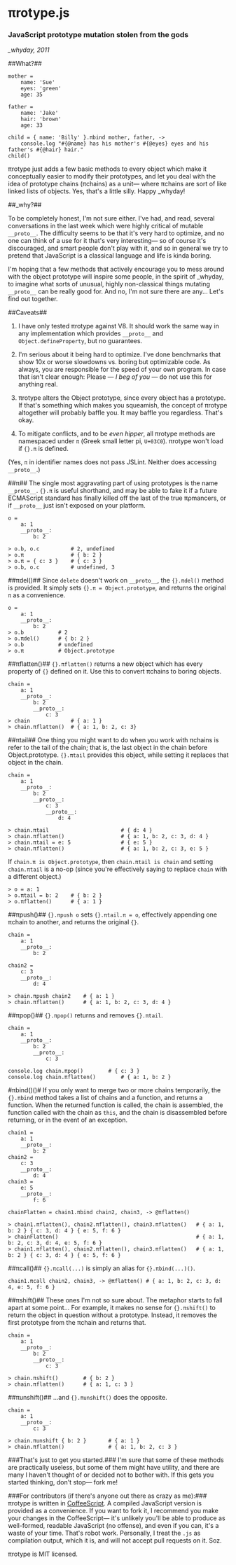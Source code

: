 
# πrotype.js # 
### JavaScript prototype mutation stolen from the gods ###
*_whyday, 2011*



##What?##

	mother = 
		name: 'Sue'
		eyes: 'green'
		age: 35

	father =
		name: 'Jake'
		hair: 'brown'
		age: 33

	child = { name: 'Billy' }.πbind mother, father, -> 
		console.log "#{@name} has his mother's #{@eyes} eyes and his father's #{@hair} hair."
	child()


πrotype just adds a few basic methods to every object which make it conceptually
easier to modify their prototypes, and let you deal with the idea of prototype
chains (πchains) as a unit— where πchains are sort of like linked lists of objects.
Yes, that's a little silly. Happy _whyday!

##_why?##

To be completely honest, I'm not sure either. I've had, and read, several
conversations in the last week which were highly critical of mutable `__proto__`.
The difficulty seems to be that it's very hard to optimize, and no one can think
of a use for it that's very interesting— so of course it's discouraged, and smart
people don't play with it, and so in general we try to pretend that JavaScript
is a classical language and life is kinda boring.

I'm hoping that a few methods that actively encourage you to mess around with
the object prototype will inspire some people, in the spirit of _whyday, to
imagine what sorts of unusual, highly non-classical things mutating `__proto__`
can be really good for. And no, I'm not sure there are any... Let's find out 
together.

##Caveats##

1. I have only tested πrotype against V8. It should work the same way in any
implementation which provides `__proto__` and `Object.defineProperty`, but no guarantees.

2. I'm serious about it being hard to optimize. I've done benchmarks that show 10x or worse
slowdowns vs. boring but optimizable code. As always, you are responsible for the
speed of your own program. In case that isn't clear enough: Please — *I beg of 
you* — do not use this for anything real.

3. πrotype alters the Object prototype, since every object has a prototype. If that's
something which makes you squeamish, the concept of πrotype altogether will probably
baffle you. It may baffle you regardless. That's okay.

4. To mitigate conflicts, and to be *even hipper*, all πrotype methods are namespaced 
under `π` (Greek small letter pi, `U+03C0`). πrotype won't load if `{}.π` is defined.

(Yes, `π` in identifier names does not pass JSLint. Neither does accessing `__proto__`.)

##π##
The single most aggravating part of using prototypes is the name `__proto__`.
`{}.π` is useful shorthand, and may be able to fake it if a future ECMAScript
standard has finally killed off the last of the true πρmancers, or if `__proto__`
just isn't exposed on your platform.


	o =
		a: 1
		__proto__:
			b: 2
		
	> o.b, o.c			# 2, undefined 
	> o.π 				# { b: 2 }
	> o.π = { c: 3 } 	# { c: 3 }
	> o.b, o.c			# undefined, 3 


##πdel()##
Since `delete` doesn't work on `__proto__`, the `{}.πdel()` method is provided.
It simply sets `{}.π = Object.prototype`, and returns the original `π` as a
convenience.


	o =
		a: 1
		__proto__:
			b: 2
	> o.b 			# 2
	> o.πdel() 		# { b: 2 }
	> o.b			# undefined
	> o.π			# Object.prototype



##πflatten()##
`{}.πflatten()` returns a new object which has every property of `{}` defined on it.
Use this to convert πchains to boring objects.



	chain =
		a: 1
		__proto__:
			b: 2
			__proto__:
				c: 3
	> chain				# { a: 1 }
	> chain.πflatten()	# { a: 1, b: 2, c: 3}

	

##πtail##
One thing you might want to do when you work with πchains is refer to the tail
of the chain; that is, the last object in the chain before Object.prototype.
`{}.πtail` provides this object, while setting it replaces that object in the chain.


	chain =
		a: 1
		__proto__:
			b: 2
			__proto__:
				c: 3
				__proto__:
					d: 4
				
	> chain.πtail						# { d: 4 }
	> chain.πflatten()					# { a: 1, b: 2, c: 3, d: 4 }
	> chain.πtail = e: 5 				# { e: 5 }
	> chain.πflatten()					# { a: 1, b: 2, c: 3, e: 5 }



If `chain.π is Object.prototype`, then `chain.πtail is chain` and setting `chain.πtail`
is a no-op (since you're effectively saying to replace `chain` with a different object.)



	> o = a: 1
	> o.πtail = b: 2	# { b: 2 }
	> o.πflatten()		# { a: 1 }



##πpush()##
`{}.πpush o` sets `{}.πtail.π = o`, effectively appending one πchain to another,
and returns the original `{}`.


	chain =
		a: 1
		__proto__:
			b: 2

	chain2 =
		c: 3
		__proto__:
			d: 4

	> chain.πpush chain2 	# { a: 1 }
	> chain.πflatten()		# { a: 1, b: 2, c: 3, d: 4 }



##πpop()##
`{}.πpop()` returns and removes `{}.πtail`.


	chain =
		a: 1
		__proto__:
			b: 2
			__proto__:
				c: 3

	console.log chain.πpop()		# { c: 3 }
	console.log chain.πflatten()		# { a: 1, b: 2 }

#πbind()()#
If you only want to merge two or more chains temporarily, the `{}.πbind` method
takes a list of chains and a function, and returns a function. When the returned
function is called, the chain is assembled, the function called with the chain as
`this`, and the chain is disassembled before returning, or in the event of an
exception.

	chain1 =
		a: 1
		__proto__:
			b: 2
	chain2 =
		c: 3
		__proto__:
			d: 4
	chain3 =
		e: 5
		__proto__:
			f: 6

	chainFlatten = chain1.πbind chain2, chain3, -> @πflatten()
	
	> chain1.πflatten(), chain2.πflatten(), chain3.πflatten() 	# { a: 1, b: 2 } { c: 3, d: 4 } { e: 5, f: 6 }
	> chainFlatten()											# { a: 1, b: 2, c: 3, d: 4, e: 5, f: 6 }
	> chain1.πflatten(), chain2.πflatten(), chain3.πflatten()	# { a: 1, b: 2 } { c: 3, d: 4 } { e: 5, f: 6 }


##πcall()##
 `{}.πcall(...)` is simply an alias for `{}.πbind(...)()`.


	chain1.πcall chain2, chain3, -> @πflatten()	# { a: 1, b: 2, c: 3, d: 4, e: 5, f: 6 }

##πshift()##
These ones I'm not so sure about. The metaphor starts to fall apart at some point...
For example, it makes no sense for `{}.πshift()` to return the object in question 
without a prototype. Instead, it removes the first prototype from the πchain 
and returns that.

	chain =
		a: 1
		__proto__:
			b: 2
			__proto__:
				c: 3

	> chain.πshift()		# { b: 2 }
	> chain.πflatten()		# { a: 1, c: 3 }


##πunshift()##
...and `{}.πunshift()` does the opposite.

	chain =
		a: 1
		__proto__:
			c: 3
		
	> chain.πunshift { b: 2 }		# { a: 1 }
	> chain.πflatten()				# { a: 1, b: 2, c: 3 }


###That's just to get you started.###
I'm sure that some of these methods are practically
useless, but some of them might have utility, and there are many I haven't thought
of or decided not to bother with. If this gets you started thinking, don't stop—
fork me!


###For contributors (if there's anyone out there as crazy as me):###
πrotype is written in [CoffeeScript](http://www.coffeescript.org/). A compiled 
JavaScript version is provided as a convenience. If you want to fork it, I recommend
you make your changes in the CoffeeScript— it's unlikely you'll be able to produce
as well-formed, readable JavaScript (no offense), and even if you can, it's a 
waste of your time. That's robot work. Personally, I treat the `.js` as compilation
output, which it is, and will not accept pull requests on it. Soz.

πrotype is MIT licensed.
